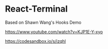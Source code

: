 # React-Terminal

Based on Shawn Wang's Hooks Demo

https://www.youtube.com/watch?v=KJP1E-Y-xyo

https://codesandbox.io/s/izqhl
